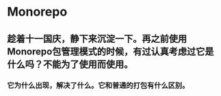 # Monorepo
## 趁着十一国庆，静下来沉淀一下。再之前使用Monorepo包管理模式的时候，有过认真考虑过它是什么吗？不能为了使用而使用。


### 它为什么出现，解决了什么。它和普通的打包有什么区别。
